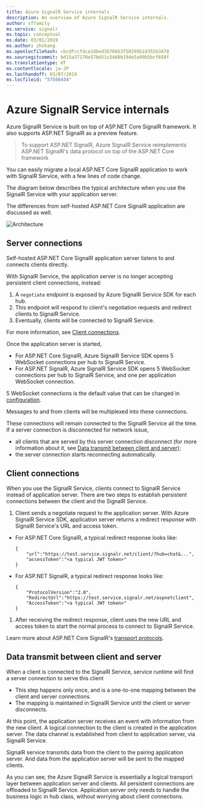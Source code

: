 ```yaml
---
title: Azure SignalR Service internals
description: An overview of Azure SignalR Service internals.
author: sffamily
ms.service: signalr
ms.topic: conceptual
ms.date: 03/01/2019
ms.author: zhshang
ms.openlocfilehash: cbcdfccfdca1dbed3b766b3f50295b1d355b3478
ms.sourcegitcommit: bd15a37170e57b651c54d8b194e5a99b5bcfb58f
ms.translationtype: HT
ms.contentlocale: ja-JP
ms.lasthandoff: 03/07/2019
ms.locfileid: "57556434"
---
```

# <a name="azure-signalr-service-internals"></a>Azure SignalR Service internals

Azure SignalR Service is built on top of ASP.NET Core SignalR framework. It also supports ASP.NET SignalR as a preview feature.

> To support ASP.NET SignalR, Azure SignalR Service reimplements ASP.NET SignalR's data protocol on top of the ASP.NET Core framework

You can easily migrate a local ASP.NET Core SignalR application to work with SignalR Service, with a few lines of code change.

The diagram below describes the typical architecture when you use the SignalR Service with your application server.

The differences from self-hosted ASP.NET Core SignalR application are discussed as well.

![Architecture](./media/signalr-concept-internals/arch.png)

## <a name="server-connections"></a>Server connections

Self-hosted ASP.NET Core SignalR application server listens to and connects clients directly.

With SignalR Service, the application server is no longer accepting persistent client connections, instead:

1. A `negotiate` endpoint is exposed by Azure SignalR Service SDK for each hub.
1. This endpoint will respond to client's negotiation requests and redirect clients to SignalR Service.
1. Eventually, clients will be connected to SignalR Service.

For more information, see [Client connections](#client-connections).

Once the application server is started, 
- For ASP.NET Core SignalR, Azure SignalR Service SDK opens 5 WebSocket connections per hub to SignalR Service. 
- For ASP.NET SignalR, Azure SignalR Service SDK opens 5 WebSocket connections per hub to SignalR Service, and one per application WebSocket connection.

5 WebSocket connections is the default value that can be changed in [configuration](https://github.com/Azure/azure-signalr/blob/dev/docs/use-signalr-service.md#connectioncount).

Messages to and from clients will be multiplexed into these connections.

These connections will remain connected to the SignalR Service all the time. If a server connection is disconnected for network issue,
- all clients that are served by this server connection disconnect (for more information about it, see [Data transmit between client and server](#data-transmit-between-client-and-server));
- the server connection starts reconnecting automatically.

## <a name="client-connections"></a>Client connections

When you use the SignalR Service, clients connect to SignalR Service instead of application server.
There are two steps to establish persistent connections between the client and the SignalR Service.

1. Client sends a negotiate request to the application server. With Azure SignalR Service SDK, application server returns a redirect response with SignalR Service's URL and access token.

- For ASP.NET Core SignalR, a typical redirect response looks like:
    ```
    {
        "url":"https://test.service.signalr.net/client/?hub=chat&...",
        "accessToken":"<a typical JWT token>"
    }
    ```
- For ASP.NET SignalR, a typical redirect response looks like:
    ```
    {
        "ProtocolVersion":"2.0",
        "RedirectUrl":"https://test.service.signalr.net/aspnetclient",
        "AccessToken":"<a typical JWT token>"
    }
    ```

1. After receiving the redirect response, client uses the new URL and access token to start the normal process to connect to SignalR Service.

Learn more about ASP.NET Core SignalR's [transport protocols](https://github.com/aspnet/SignalR/blob/release/2.2/specs/TransportProtocols.md).

## <a name="data-transmit-between-client-and-server"></a>Data transmit between client and server

When a client is connected to the SignalR Service, service runtime will find a server connection to serve this client
- This step happens only once, and is a one-to-one mapping between the client and server connections.
- The mapping is maintained in SignalR Service until the client or server disconnects.

At this point, the application server receives an event with information from the new client. A logical connection to the client is created in the application server. The data channel is established from client to application server, via SignalR Service.

SignalR service transmits data from the client to the pairing application server. And data from the application server will be sent to the mapped clients.

As you can see, the Azure SignalR Service is essentially a logical transport layer between  application server and clients. All persistent connections are offloaded to SignalR Service.
Application server only needs to handle the business logic in hub class, without worrying about client connections.
